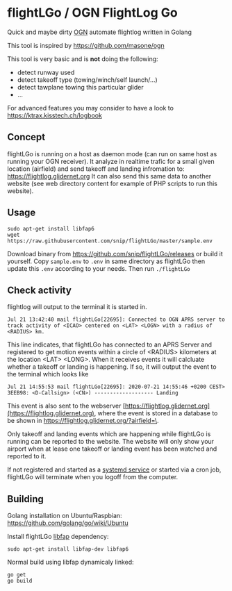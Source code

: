 # flightLGo / OGN FlightLog Go
Quick and maybe dirty [OGN](https://glidernet.org) automate flightlog written in Golang

This tool is inspired by https://github.com/masone/ogn

This tool is very basic and is **not** doing the following:
- detect runway used
- detect takeoff type (towing/winch/self launch/...)
- detect tawplane towing this particular glider
- ...

For advanced features you may consider to have a look to https://ktrax.kisstech.ch/logbook

## Concept
flightLGo is running on a host as daemon mode (can run on same host as running your OGN receiver).
It analyze in realtime trafic for a small given location (airfield) and send takeoff and landing infromation to: https://flightlog.glidernet.org
It can also send this same data to another website (see web directory content for example of PHP scripts to run this website).

## Usage
```
sudo apt-get install libfap6
wget https://raw.githubusercontent.com/snip/flightLGo/master/sample.env
```
Download binary from https://github.com/snip/flightLGo/releases or build it yourself.
Copy `sample.env` to `.env` in same directory as flightLGo then update this `.env` according to your needs.
Then run `./flightLGo`

## Check activity
flightlog will output to the terminal it is started in.

```
Jul 21 13:42:40 mail flightLGo[22695]: Connected to OGN APRS server to track activity of <ICAO> centered on <LAT> <LOGN> with a radius of <RADIUS> km.
```
This line indicates, that flightLGo has connected to an APRS Server and registered to get motion events within a circle of \<RADIUS> kilometers at the location \<LAT> \<LONG>. When it receives events it will calcluate whether a takeoff or landing is happening. If so, it will output the event to the terminal which looks like
```
Jul 21 14:55:53 mail flightLGo[22695]: 2020-07-21 14:55:46 +0200 CEST> 3EEB98: <D-Callsign> (<CN>) ------------------- Landing
```
This event is also sent to the webserver [https://flightlog.glidernet.org](https://flightlog.glidernet.org), where the event is stored in a database to be shown in [https://flightlog.glidernet.org/?airfield=\<ICAO>](https://flightlog.glidernet.org/?airfield=<ICAO>).

Only takeoff and landing events which are happening while flightLGo is running can be reported to the website.
The website will only show your airport when at lease one takeoff or landing event has been watched and reported to it.

If not registered and started as a [systemd service](contrib/installFlightLGoasService.md) or started via a cron job, flightLGo will terminate when you logoff from the computer.

## Building
Golang installation on Ubuntu/Raspbian:
https://github.com/golang/go/wiki/Ubuntu

Install flightLGo [libfap](http://www.pakettiradio.net/libfap/) dependency:
```
sudo apt-get install libfap-dev libfap6
```

Normal build using libfap dynamicaly linked:
```
go get
go build
```
